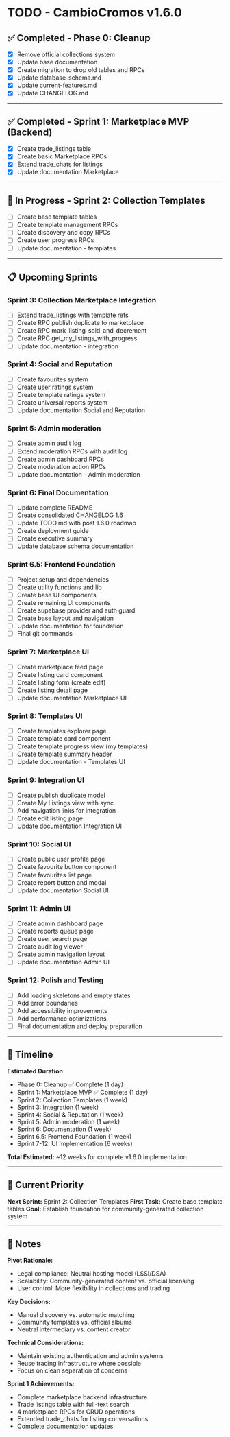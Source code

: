 # TODO - CambioCromos v1.6.0

## ✅ Completed - Phase 0: Cleanup

- [x] Remove official collections system
- [x] Update base documentation
- [x] Create migration to drop old tables and RPCs
- [x] Update database-schema.md
- [x] Update current-features.md
- [x] Update CHANGELOG.md

---

## ✅ Completed - Sprint 1: Marketplace MVP (Backend)

- [x] Create trade_listings table
- [x] Create basic Marketplace RPCs
- [x] Extend trade_chats for listings
- [x] Update documentation Marketplace

---

## 🚧 In Progress - Sprint 2: Collection Templates

- [ ] Create base template tables
- [ ] Create template management RPCs
- [ ] Create discovery and copy RPCs
- [ ] Create user progress RPCs
- [ ] Update documentation - templates

---

## 📋 Upcoming Sprints

### Sprint 3: Collection Marketplace Integration

- [ ] Extend trade_listings with template refs
- [ ] Create RPC publish duplicate to marketplace
- [ ] Create RPC mark_listing_sold_and_decrement
- [ ] Create RPC get_my_listings_with_progress
- [ ] Update documentation - integration

### Sprint 4: Social and Reputation

- [ ] Create favourites system
- [ ] Create user ratings system
- [ ] Create template ratings system
- [ ] Create universal reports system
- [ ] Update documentation Social and Reputation

### Sprint 5: Admin moderation

- [ ] Create admin audit log
- [ ] Extend moderation RPCs with audit log
- [ ] Create admin dashboard RPCs
- [ ] Create moderation action RPCs
- [ ] Update documentation - Admin moderation

### Sprint 6: Final Documentation

- [ ] Update complete README
- [ ] Create consolidated CHANGELOG 1.6
- [ ] Update TODO.md with post 1.6.0 roadmap
- [ ] Create deployment guide
- [ ] Create executive summary
- [ ] Update database schema documentation

### Sprint 6.5: Frontend Foundation

- [ ] Project setup and dependencies
- [ ] Create utility functions and lib
- [ ] Create base UI components
- [ ] Create remaining UI components
- [ ] Create supabase provider and auth guard
- [ ] Create base layout and navigation
- [ ] Update documentation for foundation
- [ ] Final git commands

### Sprint 7: Marketplace UI

- [ ] Create marketplace feed page
- [ ] Create listing card component
- [ ] Create listing form (create edit)
- [ ] Create listing detail page
- [ ] Update documentation Marketplace UI

### Sprint 8: Templates UI

- [ ] Create templates explorer page
- [ ] Create template card component
- [ ] Create template progress view (my templates)
- [ ] Create template summary header
- [ ] Update documentation - Templates UI

### Sprint 9: Integration UI

- [ ] Create publish duplicate model
- [ ] Create My Listings view with sync
- [ ] Add navigation links for integration
- [ ] Create edit listing page
- [ ] Update documentation Integration UI

### Sprint 10: Social UI

- [ ] Create public user profile page
- [ ] Create favourite button component
- [ ] Create favourites list page
- [ ] Create report button and modal
- [ ] Update documentation Social UI

### Sprint 11: Admin UI

- [ ] Create admin dashboard page
- [ ] Create reports queue page
- [ ] Create user search page
- [ ] Create audit log viewer
- [ ] Create admin navigation layout
- [ ] Update documentation Admin UI

### Sprint 12: Polish and Testing

- [ ] Add loading skeletons and empty states
- [ ] Add error boundaries
- [ ] Add accessibility improvements
- [ ] Add performance optimizations
- [ ] Final documentation and deploy preparation

---

## 📅 Timeline

**Estimated Duration:**

- Phase 0: Cleanup ✅ Complete (1 day)
- Sprint 1: Marketplace MVP ✅ Complete (1 day)
- Sprint 2: Collection Templates (1 week)
- Sprint 3: Integration (1 week)
- Sprint 4: Social & Reputation (1 week)
- Sprint 5: Admin moderation (1 week)
- Sprint 6: Documentation (1 week)
- Sprint 6.5: Frontend Foundation (1 week)
- Sprint 7-12: UI Implementation (6 weeks)

**Total Estimated:** ~12 weeks for complete v1.6.0 implementation

---

## 🎯 Current Priority

**Next Sprint:** Sprint 2: Collection Templates
**First Task:** Create base template tables
**Goal:** Establish foundation for community-generated collection system

---

## 📝 Notes

**Pivot Rationale:**

- Legal compliance: Neutral hosting model (LSSI/DSA)
- Scalability: Community-generated content vs. official licensing
- User control: More flexibility in collections and trading

**Key Decisions:**

- Manual discovery vs. automatic matching
- Community templates vs. official albums
- Neutral intermediary vs. content creator

**Technical Considerations:**

- Maintain existing authentication and admin systems
- Reuse trading infrastructure where possible
- Focus on clean separation of concerns

**Sprint 1 Achievements:**

- Complete marketplace backend infrastructure
- Trade listings table with full-text search
- 4 marketplace RPCs for CRUD operations
- Extended trade_chats for listing conversations
- Complete documentation updates
